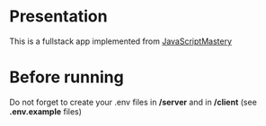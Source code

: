 # Presentation

This is a fullstack app implemented from [JavaScriptMastery](https://youtu.be/VsUzmlZfYNg)

# Before running

Do not forget to create your .env files in **/server** and in **/client** (see **.env.example** files)

